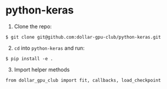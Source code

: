 # python-keras

1) Clone the repo:
```
$ git clone git@github.com:dollar-gpu-club/python-keras.git
```

2) `cd` into `python-keras` and run:
```
$ pip install -e .
```

3) Import helper methods
```
from dollar_gpu_club import fit, callbacks, load_checkpoint
```
